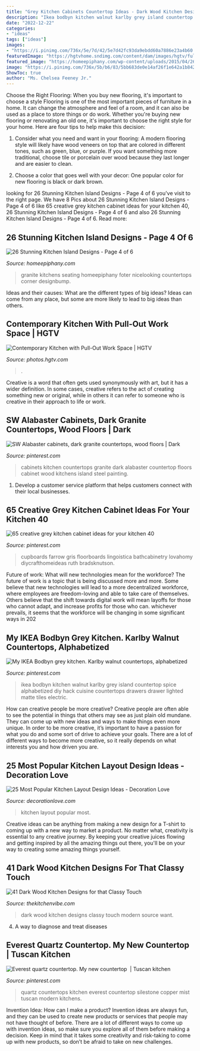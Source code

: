 ```yaml
---
title: "Grey Kitchen Cabinets Countertop Ideas - Dark Wood Kitchen Designs Classy Touch Modern Source Want"
description: "Ikea bodbyn kitchen walnut karlby grey island countertop spice alphabetized diy hack cuisine countertops drawers drawer lighted matte tiles electric"
date: "2022-12-22"
categories:
- "ideas"
tags: ["ideas"]
images:
- "https://i.pinimg.com/736x/5e/7d/42/5e7d42fc93da9ebdd60a7886e23a4b60.jpg"
featuredImage: "https://hgtvhome.sndimg.com/content/dam/images/hgtv/fullset/2013/5/7/0/original_Solange-Boice-small-kitchen-pull-out-beside-oven.jpg.rend.hgtvcom.616.822.suffix/1400978284725.jpeg"
featured_image: "https://homeepiphany.com/wp-content/uploads/2015/04/26-Stunning-Kitchen-Island-Designs-16.jpg"
image: "https://i.pinimg.com/736x/5b/b6/83/5bb683de0e14af26f1e642a1b84254f1--bodbyn-grey-walnut-countertop.jpg"
ShowToc: true
author: "Ms. Chelsea Feeney Jr."
---
```



Choose the Right Flooring: When you buy new flooring, it's important to choose a style
Flooring is one of the most important pieces of furniture in a home. It can change the atmosphere and feel of a room, and it can also be used as a place to store things or do work. Whether you're buying new flooring or renovating an old one, it's important to choose the right style for your home. Here are four tips to help make this decision: 
1. Consider what you need and want in your flooring: A modern flooring style will likely have wood veneers on top that are colored in different tones, such as green, blue, or purple. If you want something more traditional, choose tile or porcelain over wood because they last longer and are easier to clean. 

2. Choose a color that goes well with your decor: One popular color for new flooring is black or dark brown.

	

		
looking for 26 Stunning Kitchen Island Designs - Page 4 of 6 you've visit to the right page. We have 8 Pics about 26 Stunning Kitchen Island Designs - Page 4 of 6 like 65 creative grey kitchen cabinet ideas for your kitchen 40, 26 Stunning Kitchen Island Designs - Page 4 of 6 and also 26 Stunning Kitchen Island Designs - Page 4 of 6. Read more:
		
    
## 26 Stunning Kitchen Island Designs - Page 4 Of 6

<img loading=lazy src="https://homeepiphany.com/wp-content/uploads/2015/04/26-Stunning-Kitchen-Island-Designs-16.jpg" onerror="this.onerror=null;this.src='https://tse2.mm.bing.net/th?id=OIP.hIA35M0Msq3aHDoq7N7MDgHaFj&amp;pid=15.1';" alt="26 Stunning Kitchen Island Designs - Page 4 of 6">

_Source: homeepiphany.com_

>granite kitchens seating homeepiphany foter nicelooking countertops corner designbump. 

	

Ideas and their causes: What are the different types of big ideas?
Ideas can come from any place, but some are more likely to lead to big ideas than others.

    
## Contemporary Kitchen With Pull-Out Work Space | HGTV

<img loading=lazy src="https://hgtvhome.sndimg.com/content/dam/images/hgtv/fullset/2013/5/7/0/original_Solange-Boice-small-kitchen-pull-out-beside-oven.jpg.rend.hgtvcom.616.822.suffix/1400978284725.jpeg" onerror="this.onerror=null;this.src='https://tse1.mm.bing.net/th?id=OIP.F0iUcWGocvLeMAYjWVsEAwHaJ4&amp;pid=15.1';" alt="Contemporary Kitchen with Pull-Out Work Space | HGTV">

_Source: photos.hgtv.com_

>. 

	

Creative is a word that often gets used synonymously with art, but it has a wider definition. In some cases, creative refers to the act of creating something new or original, while in others it can refer to someone who is creative in their approach to life or work.

    
## SW Alabaster Cabinets, Dark Granite Countertops, Wood Floors | Dark

<img loading=lazy src="https://i.pinimg.com/736x/a0/41/7c/a0417c750cc4383146d43cbe4856acbb.jpg" onerror="this.onerror=null;this.src='https://tse1.mm.bing.net/th?id=OIP.geCISrj1Q2oBX4KAaDlvzwHaJ3&amp;pid=15.1';" alt="SW Alabaster cabinets, dark granite countertops, wood floors | Dark">

_Source: pinterest.com_

>cabinets kitchen countertops granite dark alabaster countertop floors cabinet wood kitchens island steel painting. 

	

1. Develop a customer service platform that helps customers connect with their local businesses.

    
## 65 Creative Grey Kitchen Cabinet Ideas For Your Kitchen 40

<img loading=lazy src="https://i.pinimg.com/736x/5e/7d/42/5e7d42fc93da9ebdd60a7886e23a4b60.jpg" onerror="this.onerror=null;this.src='https://tse1.mm.bing.net/th?id=OIP.FF8YPblZXwtjQAHQmuiB2gHaJ3&amp;pid=15.1';" alt="65 creative grey kitchen cabinet ideas for your kitchen 40">

_Source: pinterest.com_

>cupboards farrow gris floorboards lingoistica bathcabinetry lovahomy diycrafthomeideas ruth bradsknutson. 

	

Future of work: What will new technologies mean for the workforce?
The future of work is a topic that is being discussed more and more. Some believe that new technologies will lead to a more decentralized workforce, where employees are freedom-loving and able to take care of themselves. Others believe that the shift towards digital work will mean layoffs for those who cannot adapt, and increase profits for those who can. whichever prevails, it seems that the workforce will be changing in some significant ways in 202
    
## My IKEA Bodbyn Grey Kitchen. Karlby Walnut Countertops, Alphabetized

<img loading=lazy src="https://i.pinimg.com/736x/5b/b6/83/5bb683de0e14af26f1e642a1b84254f1--bodbyn-grey-walnut-countertop.jpg" onerror="this.onerror=null;this.src='https://tse1.mm.bing.net/th?id=OIP.dn9TZE-hvt1PU9p21wJ_-gHaLL&amp;pid=15.1';" alt="My IKEA Bodbyn grey kitchen. Karlby walnut countertops, alphabetized">

_Source: pinterest.com_

>ikea bodbyn kitchen walnut karlby grey island countertop spice alphabetized diy hack cuisine countertops drawers drawer lighted matte tiles electric. 

	

How can creative people be more creative?
Creative people are often able to see the potential in things that others may see as just plain old mundane. They can come up with new ideas and ways to make things even more unique. In order to be more creative, it’s important to have a passion for what you do and some sort of drive to achieve your goals. There are a lot of different ways to become more creative, so it really depends on what interests you and how driven you are.

    
## 25 Most Popular Kitchen Layout Design Ideas - Decoration Love

<img loading=lazy src="http://www.decorationlove.com/wp-content/uploads/2016/09/Awesome-Kitchen-Design-1.jpg" onerror="this.onerror=null;this.src='https://tse4.mm.bing.net/th?id=OIP.Jm9a0GMGzMaj6zmUOnCEwADhEs&amp;pid=15.1';" alt="25 Most Popular Kitchen Layout Design Ideas - Decoration Love">

_Source: decorationlove.com_

>kitchen layout popular most. 

	

Creative ideas can be anything from making a new design for a T-shirt to coming up with a new way to market a product. No matter what, creativity is essential to any creative journey. By keeping your creative juices flowing and getting inspired by all the amazing things out there, you'll be on your way to creating some amazing things yourself.

    
## 41 Dark Wood Kitchen Designs For That Classy Touch

<img loading=lazy src="https://thekitchenvibe.com/wp-content/uploads/2017/09/1-dark-wood-kitchen-designs.jpg" onerror="this.onerror=null;this.src='https://tse2.mm.bing.net/th?id=OIP.DVWrDBSHqfqf-NlomlolUAHaLN&amp;pid=15.1';" alt="41 Dark Wood Kitchen Designs for that Classy Touch">

_Source: thekitchenvibe.com_

>dark wood kitchen designs classy touch modern source want. 

	

4. A way to diagnose and treat diseases 

    
## Everest Quartz Countertop. My New Countertop ️ | Tuscan Kitchen

<img loading=lazy src="https://i.pinimg.com/736x/3d/eb/21/3deb21b48e130b4bfcf7d712a5227c1a.jpg" onerror="this.onerror=null;this.src='https://tse2.mm.bing.net/th?id=OIP.FgnexXIlk778rzMT4qYnYAHaJ4&amp;pid=15.1';" alt="Everest quartz countertop. My new countertop ️ | Tuscan kitchen">

_Source: pinterest.com_

>quartz countertops kitchen everest countertop silestone copper mist tuscan modern kitchens. 

	

Invention Idea: How can I make a product?
Invention ideas are always fun, and they can be used to create new products or services that people may not have thought of before. There are a lot of different ways to come up with invention ideas, so make sure you explore all of them before making a decision. Keep in mind that it takes some creativity and risk-taking to come up with new products, so don’t be afraid to take on new challenges.

